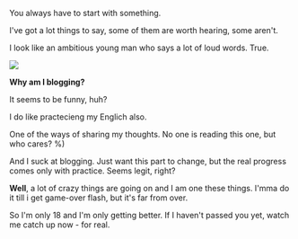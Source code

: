 You always have to start with something. 

I've got a lot things to say, some of them are worth hearing, some aren't.

I look like an ambitious young man who says a lot of loud words. True. 

<img src = "https://images.duckduckgo.com/iu/?u=https%3A%2F%2Fdesigncontest-com-designcontest.netdna-ssl.com%2Fblog%2Fwp-content%2Fuploads%2F2015%2F10%2FLets-get-to-work-meme.jpg&f=1"/>

**Why am I blogging?** 

It seems to be funny, huh? 

I do like practecieng my Englich also. 

One of the ways of sharing my thoughts. No one is reading this one, but who cares? %)

And I suck at blogging. Just want this part to change, but the real progress comes only with practice. Seems legit, right?



**Well**, a lot of crazy things are going on and I am one these things. 
I'mma do it till i get game-over flash, but it's far from over.

So I'm only 18 and I'm only getting better. If I haven't passed you yet, watch me catch up now - for real.